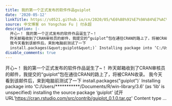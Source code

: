 ```yaml
---
title: 我的第一个正式发布的软件作品guiplot
date: '2020-05-12'
linkTitle: https://s0521.github.io/cn/2020/05/%E6%88%91%E7%9A%84%E7%AC%AC%E4%B8%80%E4%B8%AA%E6%AD%A3%E5%BC%8F%E5%8F%91%E5%B8%83%E7%9A%84%E8%BD%AF%E4%BB%B6%E4%BD%9C%E5%93%81guiplot/
source: 中文博客 on Yongchao Fu | 付永超
description: |-
  开心~！ 我的第一个正式发布的软件作品诞生了~！
  昨天邮箱收到了CRAN审核员的邮件，我提交的“guiplot”包在通往CRAN的路上了，将被CRAN收录。
  我今天看到该邮件后，来到电脑前测试了一下
  install.packages(&quot;guiplot&quot;)` Installing package into ‘C:/Users/***********/Documents/R/win-library/3.6’ (as ‘lib’ is unspecified) installing the source package ‘guiplot’ 试开URL’https://cran.rstudio.com/src/contrib/guiplot_0.1.0.tar.gz' Content type ...
disable_comments: true
---
```

开心~！ 我的第一个正式发布的软件作品诞生了~！
昨天邮箱收到了CRAN审核员的邮件，我提交的“guiplot”包在通往CRAN的路上了，将被CRAN收录。
我今天看到该邮件后，来到电脑前测试了一下
install.packages(&quot;guiplot&quot;)` Installing package into ‘C:/Users/***********/Documents/R/win-library/3.6’ (as ‘lib’ is unspecified) installing the source package ‘guiplot’ 试开URL’https://cran.rstudio.com/src/contrib/guiplot_0.1.0.tar.gz' Content type ...